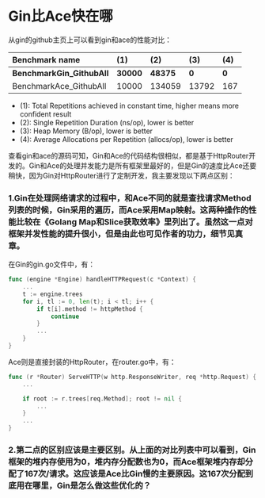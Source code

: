 # Gin比Ace快在哪

从gin的github主页上可以看到gin和ace的性能对比：

| Benchmark name | \(1\) | \(2\) | \(3\) | \(4\) |
| :--- | :--- | :--- | :--- | :--- |
| **BenchmarkGin\_GithubAll** | **30000** | **48375** | **0** | **0** |
| BenchmarkAce\_GithubAll | 10000 | 134059 | 13792 | 167 |

* \(1\): Total Repetitions achieved in constant time, higher means more confident result
* \(2\): Single Repetition Duration \(ns/op\), lower is better
* \(3\): Heap Memory \(B/op\), lower is better
* \(4\): Average Allocations per Repetition \(allocs/op\), lower is better

查看gin和ace的源码可知，Gin和Ace的代码结构很相似，都是基于HttpRouter开发的。Gin和Ace的处理并发能力是所有框架里最好的，但是Gin的速度比Ace还要稍快，因为Gin对HttpRouter进行了定制开发，我主要发现以下两点区别：

### 1.Gin在处理网络请求的过程中，和Ace不同的就是查找请求Method列表的时候，Gin采用的遍历，而Ace采用Map映射。这两种操作的性能比较在《Golang Map和Slice获取效率》里列出了。虽然这一点对框架并发性能的提升很小，但是由此也可见作者的功力，细节见真章。

在Gin的gin.go文件中，有：

```go
func (engine *Engine) handleHTTPRequest(c *Context) {
	...
	t := engine.trees
	for i, tl := 0, len(t); i < tl; i++ {
		if t[i].method != httpMethod {
			continue
		}
		...
	}
}
```

Ace则是直接封装的HttpRouter，在router.go中，有：

```go
func (r *Router) ServeHTTP(w http.ResponseWriter, req *http.Request) {
	...

	if root := r.trees[req.Method]; root != nil {
		...
	}
	...
}
```

### 2.第二点的区别应该是主要区别。从上面的对比列表中可以看到，Gin框架的堆内存使用为0，堆内存分配数也为0，而Ace框架堆内存却分配了167次/请求。这应该是Ace比Gin慢的主要原因。这167次分配到底用在哪里，Gin是怎么做这些优化的？



